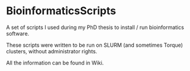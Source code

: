 # BioinformaticsScripts

A set of scripts I used during my PhD thesis to install / run bioinformatics software.

These scripts were written to be run on SLURM (and sometimes Torque) clusters, without administrator rights.

All the information can be found in Wiki.
